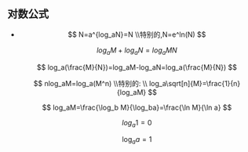 ## 对数公式

- $$
  N=a^{log_aN}=N
  \\特别的,N=e^ln(N)
  $$

  
  $$
  log_aM+log_aN=log_a{MN}
  $$
  
  $$
  log_a(\frac{M}{N})=log_aM-log_aN=log_a(\frac{M}{N})
  $$
  
  $$
  nlog_aM=log_a(M^n)
  \\特别的:
  \\
  log_a\sqrt[n]{M}=\frac{1}{n}{log_aM}
  $$
  
  $$
  log_aM=\frac{\log_b M}{\log_ba}=\frac{\ln M}{\ln a}
  $$
  
  $$
  log_a1=0
  $$
  
  $$
  \log_a a=1
  $$